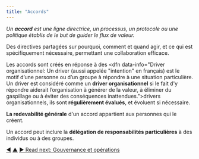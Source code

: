 ```yaml
---
title: "Accords"
---
```



_Un **accord** est une ligne directrice, un processus, un protocole ou une politique établis de le but de guider le flux de valeur._

Des directives partagées sur pourquoi, comment et quand agir, et ce qui est spécifiquement nécessaire, permettant une collaboration efficace.

Les accords sont créés en réponse à des <dfn data-info="Driver organisationnel: Un driver (aussi appelée "intention" en français) est le motif d’une personne ou d’un groupe à répondre à une situation particulière. Un driver est considéré comme un **driver organisationnel** si le fait d'y répondre aiderait l’organisation à générer de la valeur, à éliminer du gaspillage ou à éviter des conséquences inattendues.">drivers organisationnels</dfn>, ils sont **régulièrement évalués**, et évoluent si nécessaire.

**La redevabilité générale** d'un accord appartient aux personnes qui le créent.

Un accord peut inclure la **délégation de responsabilités particulières** à des individus ou à des groupes.


<div class="bottom-nav">
<a href="objection.html" title="Back to: Objections">◀</a> <a href="making-sense-of-organizations.html" title="Up: Concepts clés pour comprendre les organisations">▲</a> <a href="governance.html" title="">▶ Read next: Gouvernance et opérations</a>
</div>


<script type="text/javascript">
Mousetrap.bind('g n', function() {
    window.location.href = 'governance.html';
    return false;
});
</script>


